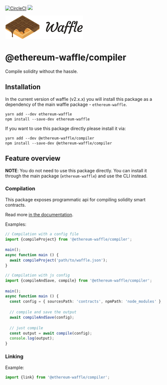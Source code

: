[![CircleCI](https://circleci.com/gh/EthWorks/Waffle.svg?style=svg)](https://circleci.com/gh/EthWorks/Waffle)
[![](https://img.shields.io/npm/v/@ethereum-waffle/compiler.svg)](https://www.npmjs.com/package/@ethereum-waffle/compiler)

![Ethereum Waffle](https://raw.githubusercontent.com/EthWorks/Waffle/master/docs/source/logo.png)

# @ethereum-waffle/compiler

Compile solidity without the hassle.

## Installation

In the current version of waffle (v2.x.x) you will install this package as a dependency of the main waffle package - `ethereum-waffle`.

```
yarn add --dev ethereum-waffle
npm install --save-dev ethereum-waffle
```

If you want to use this package directly please install it via:
```
yarn add --dev @ethereum-waffle/compiler
npm install --save-dev @ethereum-waffle/compiler
```

## Feature overview

**NOTE**: You do not need to use this package directly. You can install it through the main package (`ethereum-waffle`) and use the CLI instead.

### Compilation

This package exposes programmatic api for compiling solidity smart contracts.

Read more [in the documentation](https://ethereum-waffle.readthedocs.io/en/latest/compilation.html).

Examples:
```ts
// Compilation with a config file
import {compileProject} from '@ethereum-waffle/compiler';

main();
async function main () {
  await compileProject('path/to/waffle.json');
}
```

```ts
// Compilation with js config
import {compileAndSave, compile} from '@ethereum-waffle/compiler';

main();
async function main () {
  const config = { sourcesPath: 'contracts', npmPath: 'node_modules' };

  // compile and save the output
  await compileAndSave(config);

  // just compile
  const output = await compile(config);
  console.log(output);
}
```

### Linking

Example:
```ts
import {link} from '@ethereum-waffle/compiler';
```
